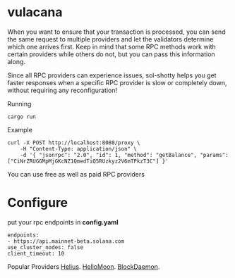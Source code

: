 # vulacana
When you want to ensure that your transaction is processed, you can send the same request to multiple providers and let the validators determine which one arrives first. Keep in mind that some RPC methods work with certain providers while others do not, but you can pass this information along.

Since all RPC providers can experience issues, sol-shotty helps you get faster responses when a specific RPC provider is slow or completely down, without requiring any reconfiguration!

Running
```console
cargo run
```
Example
```console
curl -X POST http://localhost:8080/proxy \
    -H "Content-Type: application/json" \
    -d '{ "jsonrpc": "2.0", "id": 1, "method": "getBalance", "params": ["CiNrZRUGGMpMjGKcNZ1QmedTiQ5RUzkyz2V6mTPkzT3C"] }'

```
You can use free as well as paid RPC providers 

# Configure
put your rpc endpoints in **config.yaml**
```console
endpoints:  
- https://api.mainnet-beta.solana.com  
use_cluster_nodes: false
client_timeout: 10 
```
Popular Providers
[Helius](https://www.helius.dev/solana-apis). 
[HelloMoon](https://docs.hellomoon.io/reference/hello-moon-rpc).
[BlockDaemon](https://www.blockdaemon.com/get-started/nodes).
